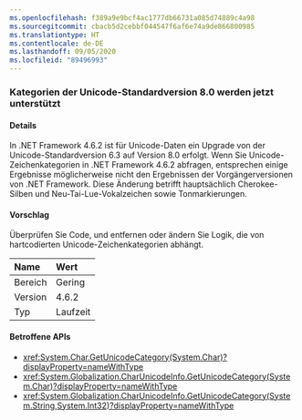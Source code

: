 ```yaml
---
ms.openlocfilehash: f389a9e9bcf4ac1777db66731a085d74889c4a98
ms.sourcegitcommit: cbacb5d2cebbf044547f6af6e74a9de866800985
ms.translationtype: HT
ms.contentlocale: de-DE
ms.lasthandoff: 09/05/2020
ms.locfileid: "89496993"
---
```

### <a name="unicode-standard-version-80-categories-now-supported"></a>Kategorien der Unicode-Standardversion 8.0 werden jetzt unterstützt

#### <a name="details"></a>Details

In .NET Framework 4.6.2 ist für Unicode-Daten ein Upgrade von der Unicode-Standardversion 6.3 auf Version 8.0 erfolgt.  Wenn Sie Unicode-Zeichenkategorien in .NET Framework 4.6.2 abfragen, entsprechen einige Ergebnisse möglicherweise nicht den Ergebnissen der Vorgängerversionen von .NET Framework.  Diese Änderung betrifft hauptsächlich Cherokee-Silben und Neu-Tai-Lue-Vokalzeichen sowie Tonmarkierungen.

#### <a name="suggestion"></a>Vorschlag

Überprüfen Sie Code, und entfernen oder ändern Sie Logik, die von hartcodierten Unicode-Zeichenkategorien abhängt.

| Name    | Wert       |
|:--------|:------------|
| Bereich   |Gering|
|Version|4.6.2|
|Typ|Laufzeit|

#### <a name="affected-apis"></a>Betroffene APIs

- <xref:System.Char.GetUnicodeCategory(System.Char)?displayProperty=nameWithType>
- <xref:System.Globalization.CharUnicodeInfo.GetUnicodeCategory(System.Char)?displayProperty=nameWithType>
- <xref:System.Globalization.CharUnicodeInfo.GetUnicodeCategory(System.String,System.Int32)?displayProperty=nameWithType>

<!--

#### Affected APIs

- `M:System.Char.GetUnicodeCategory(System.Char)`
- `M:System.Globalization.CharUnicodeInfo.GetUnicodeCategory(System.Char)`
- `M:System.Globalization.CharUnicodeInfo.GetUnicodeCategory(System.String,System.Int32)`

-->

